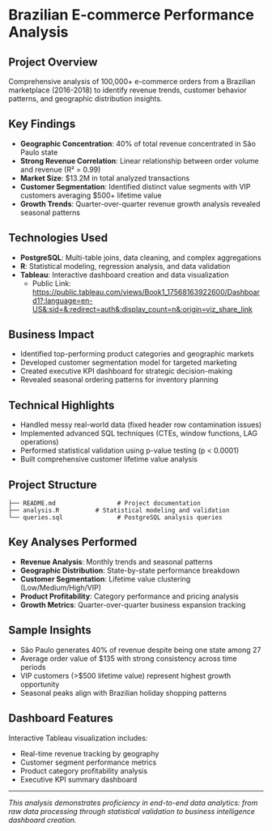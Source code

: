 # Brazilian E-commerce Performance Analysis

## Project Overview
Comprehensive analysis of 100,000+ e-commerce orders from a Brazilian marketplace (2016-2018) to identify revenue trends, customer behavior patterns, and geographic distribution insights.

## Key Findings
- **Geographic Concentration**: 40% of total revenue concentrated in São Paulo state
- **Strong Revenue Correlation**: Linear relationship between order volume and revenue (R² = 0.99)
- **Market Size**: $13.2M in total analyzed transactions
- **Customer Segmentation**: Identified distinct value segments with VIP customers averaging $500+ lifetime value
- **Growth Trends**: Quarter-over-quarter revenue growth analysis revealed seasonal patterns

## Technologies Used
- **PostgreSQL**: Multi-table joins, data cleaning, and complex aggregations
- **R**: Statistical modeling, regression analysis, and data validation
- **Tableau**: Interactive dashboard creation and data visualization
     - Public Link: https://public.tableau.com/views/Book1_17568163922600/Dashboard1?:language=en-US&:sid=&:redirect=auth&:display_count=n&:origin=viz_share_link 

## Business Impact
- Identified top-performing product categories and geographic markets
- Developed customer segmentation model for targeted marketing
- Created executive KPI dashboard for strategic decision-making
- Revealed seasonal ordering patterns for inventory planning

## Technical Highlights
- Handled messy real-world data (fixed header row contamination issues)
- Implemented advanced SQL techniques (CTEs, window functions, LAG operations)
- Performed statistical validation using p-value testing (p < 0.0001)
- Built comprehensive customer lifetime value analysis

## Project Structure
```
├── README.md                 # Project documentation
├── analysis.R          # Statistical modeling and validation
└── queries.sql               # PostgreSQL analysis queries 
```

## Key Analyses Performed
- **Revenue Analysis**: Monthly trends and seasonal patterns
- **Geographic Distribution**: State-by-state performance breakdown  
- **Customer Segmentation**: Lifetime value clustering (Low/Medium/High/VIP)
- **Product Profitability**: Category performance and pricing analysis
- **Growth Metrics**: Quarter-over-quarter business expansion tracking

## Sample Insights
- São Paulo generates 40% of revenue despite being one state among 27
- Average order value of $135 with strong consistency across time periods
- VIP customers (>$500 lifetime value) represent highest growth opportunity
- Seasonal peaks align with Brazilian holiday shopping patterns

## Dashboard Features
Interactive Tableau visualization includes:
- Real-time revenue tracking by geography
- Customer segment performance metrics
- Product category profitability analysis
- Executive KPI summary dashboard

---
*This analysis demonstrates proficiency in end-to-end data analytics: from raw data processing through statistical validation to business intelligence dashboard creation.*

